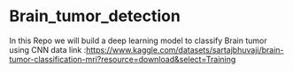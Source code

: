 # Brain_tumor_detection
In this Repo we will build a deep learning model to classify Brain tumor using CNN 
data link :https://www.kaggle.com/datasets/sartajbhuvaji/brain-tumor-classification-mri?resource=download&select=Training
